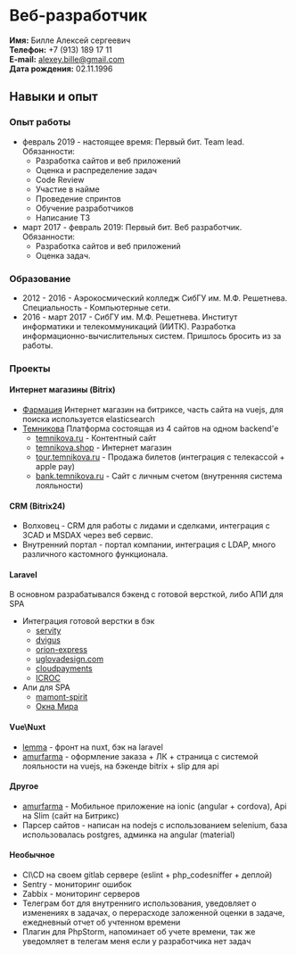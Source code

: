 # Веб-разработчик


**Имя:** Билле Алексей сергеевич \
**Телефон:** +7 (913) 189 17 11 \
**E-mail:** alexey.bille@gmail.com \
**Дата рождения:** 02.11.1996 

## Навыки и опыт

### Опыт работы
- февраль 2019 - настоящее время: Первый бит. Team lead. \
Обязанности: 
  - Разработка сайтов и веб приложений 
  - Оценка и распределение задач
  - Code Review
  - Участие в найме
  - Проведение спринтов
  - Обучение разработчиков
  - Написание ТЗ
- март 2017 - февраль 2019: Первый бит. Веб разработчик. \
Обязанности:
  - Разработка сайтов и веб приложений
  - Оценка задач.
  
### Образование
- 2012 - 2016 - Аэрокосмический колледж СибГУ им. М.Ф. Решетнева. Специальность - Компьютерные сети.
- 2016 - март 2017 - СибГУ им. М.Ф. Решетнева. Институт информатики и телекоммуникаций (ИИТК). 
Разработка информационно-вычислительных систем. Пришлось бросить из за работы.


### Проекты
#### Интернет магазины (Bitrix)
- [Фармация](https://24farmacia.ru/) Интернет магазин на битриксе, часть сайта на vuejs, для поиска используется elasticsearch
- [Темникова](https://temnikova.ru/) Платформа состоящая из 4 сайтов на одном backend'е
  - [temnikova.ru](https://temnikova.ru/) - Контентный сайт
  - [temnikova.shop](https://temnikova.shop/) - Интернет магазин
  - [tour.temnikova.ru](https://temnikova.shop/) - Продажа билетов (интеграция с телекассой + apple pay)
  - [bank.temnikova.ru](https://bank.temnikova.ru/) - Сайт с личным счетом (внутренняя система лояльности)
#### CRM (Bitrix24)
- Волховец - CRM для работы с лидами и сделками, интеграция с 3CAD и MSDAX через веб сервис.
- Внутренний портал - портал компании, интеграция с LDAP, много различного кастомного функционала.

#### Laravel
В основном разрабатывался бэкенд с готовой версткой, либо АПИ для SPA
- Интеграция готовой верстки в бэк
  - [servity](http://www.servity.ru/)
  - [dvigus](https://dvigus.ru/)
  - [orion-express](https://www.orion-express.ru/)
  - [uglovadesign.com](https://uglovadesign.com/)
  - [cloudpayments](https://www.cloudpayments.ru/)
  - [ICROC](https://icroc.ru/)
- Апи для SPA
  - [mamont-spirit](https://mamont-spirits.com/ru/attention)
  - [Окна Мира](https://f-okna-mira.pink-code.ru/)
#### Vue\Nuxt
- [lemma](https://place.lemma.ru/) - фронт на nuxt, бэк на laravel
- [amurfarma](https://amurfarma.ru/) - оформление заказа + ЛК + страница с системой лояльности на vuejs, на бэкенде bitrix + slip для api


#### Другое
- [amurfarma](https://play.google.com/store/apps/details?id=ru.amurfarma.mobile.app&hl=ru) - Мобильное приложение на ionic (angular + cordova), Api на Slim (сайт на Битрикс)
- Парсер сайтов - написан на nodejs с использованием selenium, база использовалась postgres, админка на angular (material)

#### Необычное
- CI\CD на своем gitlab сервере (eslint + php_codesniffer + деплой) 
- Sentry - мониторинг ошибок
- Zabbix - мониторинг серверов
- Телеграм бот для внутренниго использования, уведовляет о изменениях в задачах, о перерасходе заложенной оценки в задаче, ежедневный отчет об учтенном времени
- Плагин для PhpStorm, напоминает об учете времени, так же уведомляет в телегам меня если у разработчика нет задач
